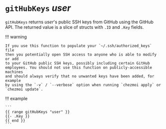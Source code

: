 # `gitHubKeys` *user*

`gitHubKeys` returns *user*'s public SSH keys from GitHub using the GitHub API.
The returned value is a slice of structs with `.ID` and `.Key` fields.

!!! warning

    If you use this function to populate your `~/.ssh/authorized_keys` file
    then you potentially open SSH access to anyone who is able to modify or add
    to your GitHub public SSH keys, possibly including certain GitHub
    employees. You should not use this function on publicly-accessible machines
    and should always verify that no unwanted keys have been added, for example
    by using the `-v` / `--verbose` option when running `chezmoi apply` or
    `chezmoi update`.

!!! example

    ```
    {{ range gitHubKeys "user" }}
    {{- .Key }}
    {{ end }}
    ```
